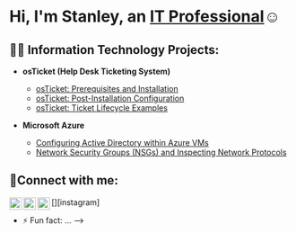 <h1>Hi, I'm Stanley, an <a href="https://linkedin.com/in/58Beans">IT Professional</a>☺</h1>

<h2>👨‍💻 Information Technology Projects:</h2>

- <b>osTicket (Help Desk Ticketing System)</b>
  
  - [osTicket: Prerequisites and Installation](https://github.com/58Beans/osticket-prereqs)
  - [osTicket: Post-Installation Configuration](https://github.com/58Beans/post-install-config)
  - [osTicket: Ticket Lifecycle Examples](https://github.com/58Beans/ticket-lifecycle)
- <b>Microsoft Azure</b>
  - [Configuring Active Directory within Azure VMs](https://github.com/58Beans/configure-ad)
  - [Network Security Groups (NSGs) and Inspecting Network Protocols](https://github.com/58Beans/azure-network-protocols)

<h2>🤳Connect with me:</h2>

[<img align="left" alt="58Beans | Twitter" width="22px" src="https://cdn.jsdelivr.net/npm/simple-icons@v3/icons/twitter.svg" />][twitter]
[<img align="left" alt="58Beans | LinkedIn" width="22px" src="https://cdn.jsdelivr.net/npm/simple-icons@v3/icons/linkedin.svg" />][linkedin]
[<img align="left" alt="58Beans | Instagram" width="22px" src="https://cdn.jsdelivr.net/npm/simple-icons@v3/icons/instagram.svg" />][instagram]

[twitter]: https://twitter.com/58Beans
[instgram]: https://www.instgram.com/58Beans
[linkedin]: https://linkedin.com/in/58Beans
- ⚡ Fun fact: ...
-->




